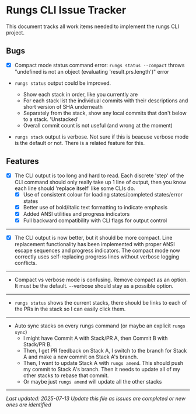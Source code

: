 # Rungs CLI Issue Tracker

This document tracks all work items needed to implement the rungs CLI project.

## Bugs
- [x] Compact mode status command error: `rungs status --compact` throws "undefined is not an object (evaluating 'result.prs.length')" error

- `rungs status` output could be improved. 
  - Show each stack in order, like you currently are
  - For each stack list the individual commits with their descriptions and short version of SHA underneath
  - Separately from the stack, show any local commits that don't below to a stack. 'Unstacked'
  - Overall commit count is not useful (and wrong at the moment)

- `rungs stack` output is verbose. Not sure if this is beacuse verbose mode is the default or not. There is a related feature for this.


## Features
- [x] The CLI output is too long and hard to read. Each discrete 'step' of the CLI command should only really take up 1 line of output, then you know each line should 'replace itself' like some CLIs do.
  - [x] Use of consistent colour for loading states/completed states/error states
  - [x] Better use of bold/italic text formatting to indicate emphasis
  - [x] Added ANSI utilities and progress indicators
  - [x] Full backward compatibility with CLI flags for output control

---

- [x] The CLI output is now better, but it should be more compact. Line replacement functionality has been implemented with proper ANSI escape sequences and progress indicators. The compact mode now correctly uses self-replacing progress lines without verbose logging conflicts.

---

- Compact vs verbose mode is confusing. Remove compact as an option. It must be the default. --verbose should stay as a possible option.

---

- `rungs status` shows the current stacks, there should be links to each of the PRs in the stack so I can easily click them.

---

- Auto sync stacks on every rungs command (or maybe an explicit `rungs sync`)
  - I might have Commit A with Stack/PR A, then Commit B with Stack/PR B.
  - Then, I get PR feedback on Stack A, I switch to the branch for Stack A and make a new commit on Stack A's branch.
  - Then, I want to update Stack A with `rungs amend`. This should push my commit to Stack A's branch. Then it needs to update all of my other stacks to rebase that commit.
  - Or maybe just `rungs amend` will update all the other stacks

---

*Last updated: 2025-07-13*
*Update this file as issues are completed or new ones are identified*
